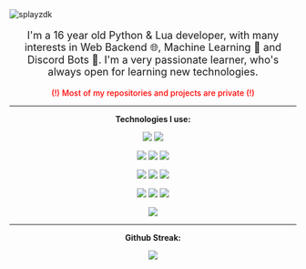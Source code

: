<img src="https://github.com/SpLayzDK/SpLayzDK/blob/main/banner.png?raw=true" alt="splayzdk" />
<p align="center" style="font-size: 18px;">I'm a 16 year old Python & Lua developer, with many interests in Web Backend 🌐, Machine Learning 🧠 and Discord Bots 🤖. I'm a very passionate learner, who's always open for learning new technologies. </p>

<p align="center" style="font-weight: 500; color: red;">(!) Most of my repositories and projects are private (!)</p>

***

<p align="center">
  <strong>
    Technologies I use:
 </strong>
</p>
<p align="center">
  <img src="https://img.shields.io/badge/python-3670A0?style=for-the-badge&logo=python&logoColor=ffdd54">
  <img src="https://img.shields.io/badge/lua-%232C2D72.svg?style=for-the-badge&logo=lua&logoColor=white">
</p>
<p align="center">
  <img src="https://img.shields.io/badge/FastAPI-005571?style=for-the-badge&logo=fastapi">
  <img src="https://img.shields.io/badge/MongoDB-%234ea94b.svg?style=for-the-badge&logo=mongodb&logoColor=white">
  <img src="https://img.shields.io/badge/pandas-%23150458.svg?style=for-the-badge&logo=pandas&logoColor=white">
</p>
<p align="center">
  <img src="https://img.shields.io/badge/TensorFlow-%23FF6F00.svg?style=for-the-badge&logo=TensorFlow&logoColor=white">
  <img src="https://img.shields.io/badge/PyTorch-%23EE4C2C.svg?style=for-the-badge&logo=PyTorch&logoColor=white">
  <img src="https://img.shields.io/badge/Keras-%23D00000.svg?style=for-the-badge&logo=Keras&logoColor=white">
</p>
<p align="center">
  <img src="https://img.shields.io/badge/azure-%230072C6.svg?style=for-the-badge&logo=microsoftazure&logoColor=white">
  <img src="https://img.shields.io/badge/Vultr-007BFC.svg?style=for-the-badge&logo=vultr">
  <img src="https://img.shields.io/badge/Cloudflare-F38020?style=for-the-badge&logo=Cloudflare&logoColor=white">
</p>
<p align="center">
  <img src="https://img.shields.io/badge/Visual%20Studio%20Code-0078d7.svg?style=for-the-badge&logo=visual-studio-code&logoColor=white">
</p>

***

<p align="center">
  <strong>
    Github Streak:
 </strong>
</p>
<p align="center"><img src="http://github-readme-streak-stats.herokuapp.com/?user=barealek&theme=radical&border_radius=5&date_format=M%20j%5B%2C%20Y%5D&mode=weekly&fire=E337EB&ring=D158EB&sideLabels=EB5AA3&currStreakLabel=EB32A2&currStreakNum=EB0A8A&border=EB89E6"/></p>
